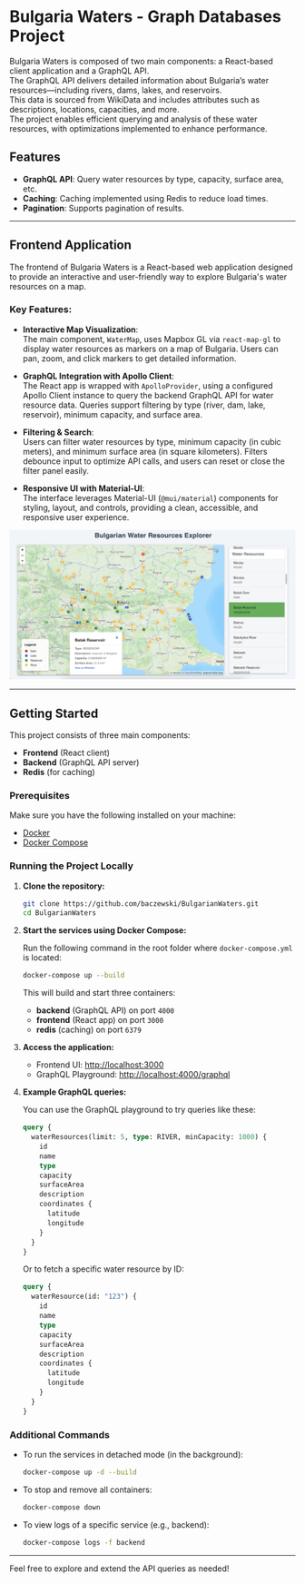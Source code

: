 # Bulgaria Waters - Graph Databases Project

Bulgaria Waters is composed of two main components: a React-based client application and a GraphQL API.  
The GraphQL API delivers detailed information about Bulgaria’s water resources—including rivers, dams, lakes, and reservoirs.  
This data is sourced from WikiData and includes attributes such as descriptions, locations, capacities, and more.  
The project enables efficient querying and analysis of these water resources, with optimizations implemented to enhance performance.

## Features

- **GraphQL API**: Query water resources by type, capacity, surface area, etc.
- **Caching**: Caching implemented using Redis to reduce load times.
- **Pagination**: Supports pagination of results.

---

## Frontend Application

The frontend of Bulgaria Waters is a React-based web application designed to provide an interactive and user-friendly way to explore Bulgaria's water resources on a map.

### Key Features:

- **Interactive Map Visualization**:  
  The main component, `WaterMap`, uses Mapbox GL via `react-map-gl` to display water resources as markers on a map of Bulgaria. Users can pan, zoom, and click markers to get detailed information.

- **GraphQL Integration with Apollo Client**:  
  The React app is wrapped with `ApolloProvider`, using a configured Apollo Client instance to query the backend GraphQL API for water resource data. Queries support filtering by type (river, dam, lake, reservoir), minimum capacity, and surface area.

- **Filtering & Search**:  
  Users can filter water resources by type, minimum capacity (in cubic meters), and minimum surface area (in square kilometers). Filters debounce input to optimize API calls, and users can reset or close the filter panel easily.

- **Responsive UI with Material-UI**:  
  The interface leverages Material-UI (`@mui/material`) components for styling, layout, and controls, providing a clean, accessible, and responsive user experience.

![Example screenshot of the website](assets/bulgaria-waters-map.png)

---

## Getting Started

This project consists of three main components:
- **Frontend** (React client)
- **Backend** (GraphQL API server)
- **Redis** (for caching)

### Prerequisites

Make sure you have the following installed on your machine:

- [Docker](https://docs.docker.com/get-docker/)
- [Docker Compose](https://docs.docker.com/compose/install/)

### Running the Project Locally

1. **Clone the repository:**

   ```bash
   git clone https://github.com/baczewski/BulgarianWaters.git
   cd BulgarianWaters
   ```

2. **Start the services using Docker Compose:**

   Run the following command in the root folder where `docker-compose.yml` is located:

   ```bash
   docker-compose up --build
   ```

   This will build and start three containers:

   - **backend** (GraphQL API) on port `4000`
   - **frontend** (React app) on port `3000`
   - **redis** (caching) on port `6379`

3. **Access the application:**

   - Frontend UI: [http://localhost:3000](http://localhost:3000)
   - GraphQL Playground: [http://localhost:4000/graphql](http://localhost:4000/graphql)

4. **Example GraphQL queries:**

   You can use the GraphQL playground to try queries like these:

   ```graphql
   query {
     waterResources(limit: 5, type: RIVER, minCapacity: 1000) {
       id
       name
       type
       capacity
       surfaceArea
       description
       coordinates {
         latitude
         longitude
       }
     }
   }
   ```

   Or to fetch a specific water resource by ID:

   ```graphql
   query {
     waterResource(id: "123") {
       id
       name
       type
       capacity
       surfaceArea
       description
       coordinates {
         latitude
         longitude
       }
     }
   }
   ```

### Additional Commands

- To run the services in detached mode (in the background):

  ```bash
  docker-compose up -d --build
  ```

- To stop and remove all containers:

  ```bash
  docker-compose down
  ```

- To view logs of a specific service (e.g., backend):

  ```bash
  docker-compose logs -f backend
  ```

---

Feel free to explore and extend the API queries as needed!
